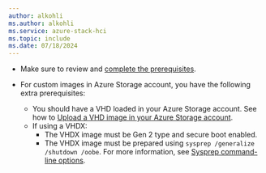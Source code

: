 ```yaml
---
author: alkohli
ms.author: alkohli
ms.service: azure-stack-hci
ms.topic: include
ms.date: 07/18/2024
---
```



- Make sure to review and [complete the prerequisites](../hci/manage/azure-arc-vm-management-prerequisites.md).


- For custom images in Azure Storage account, you have the following extra prerequisites:

    - You should have a VHD loaded in your Azure Storage account. See how to [Upload a VHD image in your Azure Storage account](/azure/databox-online/azure-stack-edge-gpu-create-virtual-machine-image?tabs=windows#copy-vhd-to-storage-account-using-azcopy).
    - If using a VHDX: 
        - The VHDX image must be Gen 2 type and secure boot enabled.
        - The VHDX image must be prepared using `sysprep /generalize /shutdown /oobe`. For more information, see [Sysprep command-line options](/windows-hardware/manufacture/desktop/sysprep-command-line-options?view=windows-11#oobe&preserve-view=true).
